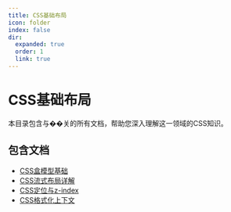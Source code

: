 ```yaml
---
title: CSS基础布局
icon: folder
index: false
dir:
  expanded: true
  order: 1
  link: true
---
```


# CSS基础布局

本目录包含与��关的所有文档，帮助您深入理解这一领域的CSS知识。

## 包含文档
- [CSS盒模型基础](./01-盒模型基础.md)
- [CSS流式布局详解](./02-流式布局详解.md)
- [CSS定位与z-index](./03-定位与z-index.md)
- [CSS格式化上下文](./04-格式化上下文.md)
